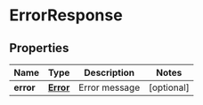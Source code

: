 
# ErrorResponse

## Properties
Name | Type | Description | Notes
------------ | ------------- | ------------- | -------------
**error** | [**Error**](Error.md) | Error message |  [optional]



